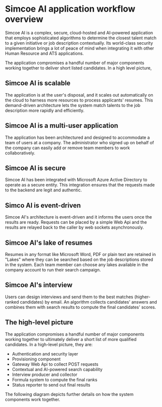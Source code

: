 # Simcoe AI application workflow overview
Simcoe AI is a complex, secure, cloud-hosted and AI-powered application that employs sophisticated algorithms to determine the closest talent match to a given initiative or job description contextually. Its world-class security implementation brings a lot of peace of mind when integrating it with other Human Resource and ATS applications.

The application compromises a handful number of major components working together to deliver short listed candidates. In a high level picture, 

## Simcoe AI is scalable
The application is at the user's disposal, and it scales out automatically on the cloud to harness more resources to process applicants' resumes. This demand-driven architecture lets the system match talents to the job description more rapidly and efficiently.

## Simcoe AI is a multi-user application
The application has been architectured and designed to accommodate a team of users at a company. The administrator who signed up on behalf of the company can easily add or remove team members to work collaboratively.

## Simcoe AI is secure
Simcoe AI has been integrated with Microsoft Azure Active Directory to operate as a secure entity. This integration ensures that the requests made to the backend are legit and authentic.

## Simco AI is event-driven
Simcoe AI's architecture is event-driven and it informs the users once the results are ready. Requests can be placed by a simple Web Api and the results are relayed back to the caller by web sockets asynchronously.

## Simcoe AI's lake of resumes
Resumes in any format like Microsoft Word, PDF or plain text are retained in "Lakes" where they can be searched based on the job descriptions stored in the system. Each team member can choose any lakes available in the company account to run their search campaign.

## Simcoe AI's interview
Users can design interviews and send them to the best matches (higher-ranked candidates) by email. An algorithm collects candidates' answers and combines them with search results to compute the final candidates' scores.

## The high-level picture
The application compromises a handful number of major components working together to ultimately deliver a short list of more qualified candidates. In a high-level picture, they are:

* Authentication and security layer
* Provisioning component
* Gateway Web Api to collect POST requests
* Contextual and AI-powered search capability
* Interview producer and collector
* Formula system to compute the final ranks
* Status reporter to send out final results

The following diagram depicts further details on how the system components work together.
